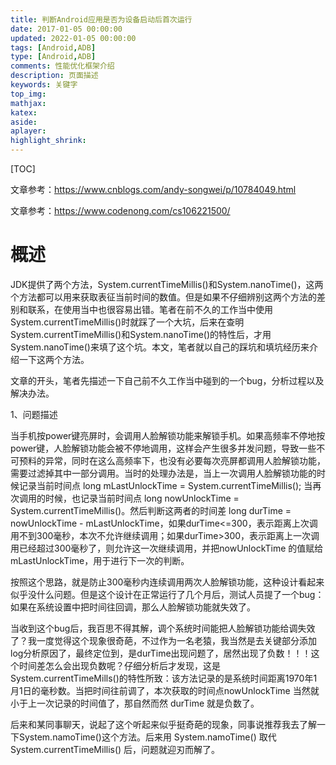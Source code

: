 ```yaml
---
title: 判断Android应用是否为设备启动后首次运行
date: 2017-01-05 00:00:00
updated: 2022-01-05 00:00:00
tags: [Android,ADB]
type: [Android,ADB]
comments: 性能优化框架介绍
description: 页面描述
keywords: 关键字
top_img:
mathjax:
katex:
aside:
aplayer:
highlight_shrink:
---
```


[TOC]

文章参考：https://www.cnblogs.com/andy-songwei/p/10784049.html

文章参考：https://www.codenong.com/cs106221500/

# 概述

 JDK提供了两个方法，System.currentTimeMillis()和System.nanoTime()，这两个方法都可以用来获取表征当前时间的数值。但是如果不仔细辨别这两个方法的差别和联系，在使用当中也很容易出错。笔者在前不久的工作当中使用System.currentTimeMillis()时就踩了一个大坑，后来在查明System.currentTimeMillis()和System.nanoTime()的特性后，才用System.nanoTime()来填了这个坑。本文，笔者就以自己的踩坑和填坑经历来介绍一下这两个方法。



文章的开头，笔者先描述一下自己前不久工作当中碰到的一个bug，分析过程以及解决办法。

 1、问题描述

​    当手机按power键亮屏时，会调用人脸解锁功能来解锁手机。如果高频率不停地按power键，人脸解锁功能会被不停地调用，这样会产生很多并发问题，导致一些不可预料的异常，同时在这么高频率下，也没有必要每次亮屏都调用人脸解锁功能，需要过滤掉其中一部分调用。当时的处理办法是，当上一次调用人脸解锁功能的时候记录当前时间点 long mLastUnlockTime = System.currentTimeMillis(); 当再次调用的时候，也记录当前时间点 long nowUnlockTime = System.currentTimeMillis()。然后判断这两者的时间差 long durTime = nowUnlockTime - mLastUnlockTime，如果durTime<=300，表示距离上次调用不到300毫秒，本次不允许继续调用；如果durTime>300，表示距离上一次调用已经超过300毫秒了，则允许这一次继续调用，并把nowUnlockTime 的值赋给mLastUnlockTime，用于进行下一次的判断。

​    按照这个思路，就是防止300毫秒内连续调用两次人脸解锁功能，这种设计看起来似乎没什么问题。但是这个设计在正常运行了几个月后，测试人员提了一个bug：如果在系统设置中把时间往回调，那么人脸解锁功能就失效了。

当收到这个bug后，我百思不得其解，调个系统时间能把人脸解锁功能给调失效了？我一度觉得这个现象很奇葩，不过作为一名老猿，我当然是去关键部分添加log分析原因了，最终定位到，是durTime出现问题了，居然出现了负数！！！这个时间差怎么会出现负数呢？仔细分析后才发现，这是System.currentTimeMills()的特性所致：该方法记录的是系统时间距离1970年1月1日的毫秒数。当把时间往前调了，本次获取的时间点nowUnlockTime 当然就小于上一次记录的时间值了，那自然而然 durTime 就是负数了。

  后来和某同事聊天，说起了这个听起来似乎挺奇葩的现象，同事说推荐我去了解一下System.namoTime()这个方法。后来用 System.namoTime() 取代 System.currentTimeMillis() 后，问题就迎刃而解了。

